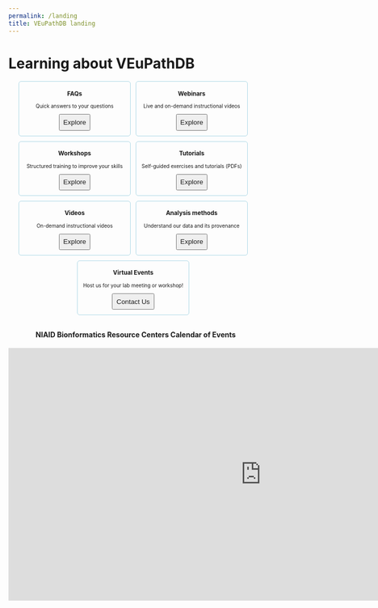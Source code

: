 ```yaml
---
permalink: /landing
title: VEuPathDB landing
---
```

<style>

.flex-container {
  display: flex;
  flex-wrap: wrap;
  justify-content: center;
  font-size: 95%;
}
.flex-container div {
  font-size: 75%;
  border: 0.2em solid lightblue;
  border-radius: 0.5em;
  margin: 0 1em 1em 0;
  padding: 0 1em 1em;
  text-align: center;
  width: 200px;
}
.flex-container div button {
  padding: 0.5em;
}
.flex-container div button a {
  text-decoration: none;
}
.flex-container div h3 {
  text-align: center;
}

</style>

<h1>Learning about VEuPathDB</h1>

<div class="static-content flex-container">

  <div>
    <h3>FAQs</h3>
    <p>Quick answers to your questions</p>
    <button><a href="/a/app/static-content/faq.html">Explore</a></button>
  </div>
  <div>
    <h3>Webinars</h3>
    <p>Live and on-demand instructional videos</p>
    <button><a href="/a/app/static-content/webinars.html">Explore</a></button>
  </div>
  <div>
    <h3>Workshops</h3>
    <p>Structured training to improve your skills</p>
    <button><a href="/a/app/static-content/workshops.html">Explore</a></button>
  </div>
  <div>
    <h3>Tutorials</h3>
    <p>Self-guided exercises and tutorials (PDFs)</p>
    <button><a href="/a/app/static-content/tutorials.html">Explore</a></button>
  </div>
  <div>
    <h3>Videos</h3>
    <p>On-demand instructional videos</p>
    <button><a href="https://www.youtube.com/user/EuPathDB/playlists">Explore</a></button>
  </div>
  <div>
    <h3>Analysis methods</h3>
    <p>Understand our data and its provenance</p>
    <button><a href="/a/app/static-content/methods.html">Explore</a></button>
  </div>
  <div>
    <h3>Virtual Events</h3>
    <p>Host us for your lab meeting or workshop!</p>
    <button><a href="/a/app/contact-us">Contact Us</a></button>
  </div>

</div>
<div align="center">
<p>
<h4>NIAID Bionformatics Resource Centers Calendar of Events</h4>
<iframe src="https://calendar.google.com/calendar/embed?height=600&amp;wkst=1&amp;bgcolor=%23ffffff&amp;ctz=America%2FNew_York&amp;src=YnJjZ2F0ZXdheUBnbWFpbC5jb20&amp;src=Y19xbG9ncGFwYnViZmh1M2c3cmgzZWsyODlhY0Bncm91cC5jYWxlbmRhci5nb29nbGUuY29t&amp;src=YnZicmMxQGdtYWlsLmNvbQ&amp;color=%23039BE5&amp;color=%23F09300&amp;color=%23E4C441&amp;showTz=1&amp;showCalendars=0&amp;showTabs=1&amp;showPrint=0&amp;showDate=1&amp;showNav=1&amp;showTitle=0" style="border-width:0" width="1000" height="500" frameborder="0" scrolling="no"></iframe>
</p>
</div>

